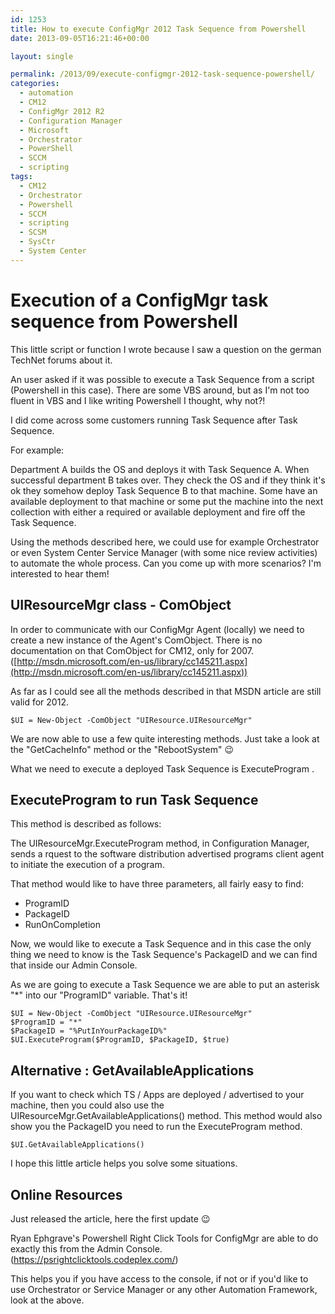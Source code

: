 ```yaml
---
id: 1253
title: How to execute ConfigMgr 2012 Task Sequence from Powershell
date: 2013-09-05T16:21:46+00:00

layout: single

permalink: /2013/09/execute-configmgr-2012-task-sequence-powershell/
categories:
  - automation
  - CM12
  - ConfigMgr 2012 R2
  - Configuration Manager
  - Microsoft
  - Orchestrator
  - PowerShell
  - SCCM
  - scripting
tags:
  - CM12
  - Orchestrator
  - Powershell
  - SCCM
  - scripting
  - SCSM
  - SysCtr
  - System Center
---
```

# Execution of a ConfigMgr task sequence from Powershell

This little script or function I wrote because I saw a question on the german TechNet forums about it.

An user asked if it was possible to execute a Task Sequence from a script (Powershell in this case). There are some VBS around, but as I'm not too fluent in VBS and I like writing Powershell I thought, why not?!

I did come across some customers running Task Sequence after Task Sequence.

For example:

Department A builds the OS and deploys it with Task Sequence A. When successful department B takes over. They check the OS and if they think it's ok they somehow deploy Task Sequence B to that machine. Some have an available deployment to that machine or some put the machine into the next collection with either a required or available deployment and fire off the Task Sequence.

Using the methods described here, we could use for example Orchestrator or even System Center Service Manager (with some nice review activities) to automate the whole process. Can you come up with more scenarios? I'm interested to hear them!

## UIResourceMgr class - ComObject

In order to communicate with our ConfigMgr Agent (locally) we need to create a new instance of the Agent's ComObject. There is no documentation on that ComObject for CM12, only for 2007. ([http://msdn.microsoft.com/en-us/library/cc145211.aspx](http://msdn.microsoft.com/en-us/library/cc145211.aspx))

As far as I could see all the methods described in that MSDN article are still valid for 2012.

`$UI = New-Object -ComObject "UIResource.UIResourceMgr"`

We are now able to use a few quite interesting methods. Just take a look at the "GetCacheInfo" method or the "RebootSystem" 😉

What we need to execute a deployed Task Sequence is ExecuteProgram .

## ExecuteProgram to run Task Sequence

This method is described as follows:

The UIResourceMgr.ExecuteProgram method, in Configuration Manager, sends a rquest to the software distribution advertised programs client agent to initiate the execution of a program.

That method would like to have three parameters, all fairly easy to find:

* ProgramID
* PackageID
* RunOnCompletion

Now, we would like to execute a Task Sequence and in this case the only thing we need to know is the Task Sequence's PackageID and we can find that inside our Admin Console.

As we are going to execute a Task Sequence we are able to put an asterisk "*" into our "ProgramID" variable. That's it!

```
$UI = New-Object -ComObject "UIResource.UIResourceMgr"
$ProgramID = "*"
$PackageID = "%PutInYourPackageID%"
$UI.ExecuteProgram($ProgramID, $PackageID, $true)
```

## Alternative : GetAvailableApplications

If you want to check which TS / Apps are deployed / advertised to your machine, then you could also use the UIResourceMgr.GetAvailableApplications() method. This method would also show you the PackageID you need to run the ExecuteProgram method.

`$UI.GetAvailableApplications()`

I hope this little article helps you solve some situations.

## Online Resources

Just released the article, here the first update 😉

Ryan Ephgrave's Powershell Right Click Tools for ConfigMgr are able to do exactly this from the Admin Console. (https://psrightclicktools.codeplex.com/)

This helps you if you have access to the console, if not or if you'd like to use Orchestrator or Service Manager or any other Automation Framework, look at the above.



